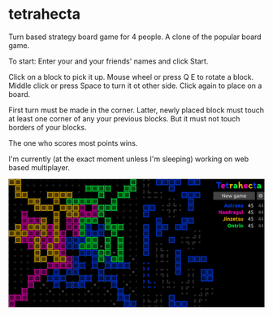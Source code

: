# tetrahecta

Turn based strategy board game for 4 people. A clone of the popular board game.

To start: Enter your and your friends' names and click Start.

Click on a block to pick it up. Mouse wheel or  press Q E to rotate a block.
Middle click or press Space to turn it ot other side.
Click again to place on a board.

First turn must be made in the corner. Latter, newly placed block must touch at least one corner of any your previous blocks. 
But it must not touch borders of your blocks.

The one who scores most points wins.

I'm currently (at the exact moment unless I'm sleeping) working on web based multiplayer. 

![Tetrahecta screenshot](https://github.com/Boukalikrates/tetrahecta/blob/main/Screenshot%20Tetrahecta.png)
